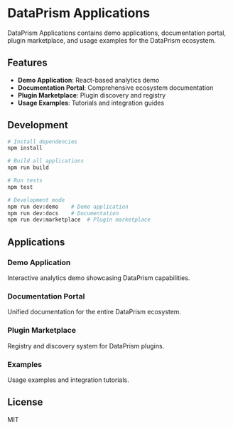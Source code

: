 # DataPrism Applications

DataPrism Applications contains demo applications, documentation portal, plugin marketplace, and usage examples for the DataPrism ecosystem.

## Features

- **Demo Application**: React-based analytics demo
- **Documentation Portal**: Comprehensive ecosystem documentation
- **Plugin Marketplace**: Plugin discovery and registry
- **Usage Examples**: Tutorials and integration guides

## Development

```bash
# Install dependencies
npm install

# Build all applications
npm run build

# Run tests
npm test

# Development mode
npm run dev:demo    # Demo application
npm run dev:docs    # Documentation
npm run dev:marketplace  # Plugin marketplace
```

## Applications

### Demo Application
Interactive analytics demo showcasing DataPrism capabilities.

### Documentation Portal
Unified documentation for the entire DataPrism ecosystem.

### Plugin Marketplace
Registry and discovery system for DataPrism plugins.

### Examples
Usage examples and integration tutorials.

## License

MIT
